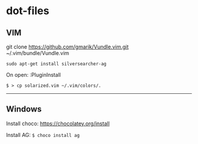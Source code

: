 # dot-files


## VIM

git clone https://github.com/gmarik/Vundle.vim.git ~/.vim/bundle/Vundle.vim

`sudo apt-get install silversearcher-ag`

On open: :PluginInstall


`$ > cp solarized.vim ~/.vim/colors/.`

---

## Windows 

Install choco: https://chocolatey.org/install

Install AG: 
`$ choco install ag`


